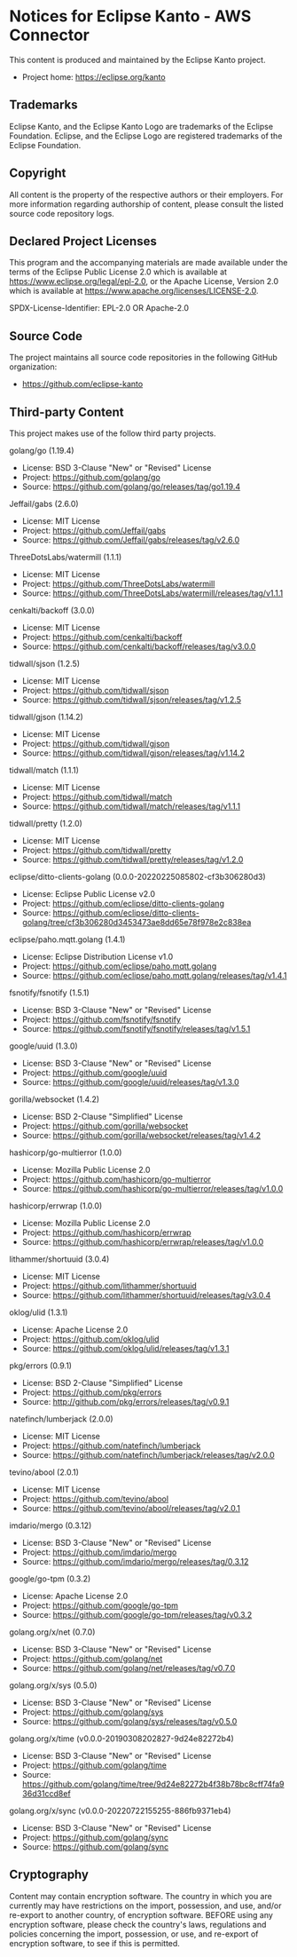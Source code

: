 # Notices for Eclipse Kanto - AWS Connector

This content is produced and maintained by the Eclipse Kanto project.

* Project home: https://eclipse.org/kanto

## Trademarks

Eclipse Kanto, and the Eclipse Kanto Logo are trademarks of the Eclipse Foundation.
Eclipse, and the Eclipse Logo are registered trademarks of the Eclipse Foundation.

## Copyright

All content is the property of the respective authors or their employers.
For more information regarding authorship of content, please consult the
listed source code repository logs.

## Declared Project Licenses

This program and the accompanying materials are made available under the terms
of the Eclipse Public License 2.0 which is available at
https://www.eclipse.org/legal/epl-2.0, or the Apache License, Version 2.0 which
is available at https://www.apache.org/licenses/LICENSE-2.0.

SPDX-License-Identifier: EPL-2.0 OR Apache-2.0

## Source Code

The project maintains all source code repositories in the following GitHub organization:

* https://github.com/eclipse-kanto

## Third-party Content

This project makes use of the follow third party projects.

golang/go (1.19.4)

* License: BSD 3-Clause "New" or "Revised" License
* Project: https://github.com/golang/go
* Source:  https://github.com/golang/go/releases/tag/go1.19.4

Jeffail/gabs (2.6.0)

* License: MIT License
* Project: https://github.com/Jeffail/gabs
* Source:  https://github.com/Jeffail/gabs/releases/tag/v2.6.0

ThreeDotsLabs/watermill (1.1.1)

* License: MIT License
* Project: https://github.com/ThreeDotsLabs/watermill
* Source:  https://github.com/ThreeDotsLabs/watermill/releases/tag/v1.1.1

cenkalti/backoff (3.0.0)

* License: MIT License
* Project: https://github.com/cenkalti/backoff
* Source:  https://github.com/cenkalti/backoff/releases/tag/v3.0.0

tidwall/sjson (1.2.5)

* License: MIT License
* Project: https://github.com/tidwall/sjson
* Source:  https://github.com/tidwall/sjson/releases/tag/v1.2.5

tidwall/gjson (1.14.2)

* License: MIT License
* Project: https://github.com/tidwall/gjson
* Source:  https://github.com/tidwall/gjson/releases/tag/v1.14.2

tidwall/match (1.1.1)

* License: MIT License
* Project: https://github.com/tidwall/match
* Source:  https://github.com/tidwall/match/releases/tag/v1.1.1

tidwall/pretty (1.2.0)

* License: MIT License
* Project: https://github.com/tidwall/pretty
* Source:  https://github.com/tidwall/pretty/releases/tag/v1.2.0

eclipse/ditto-clients-golang (0.0.0-20220225085802-cf3b306280d3)

* License: Eclipse Public License v2.0
* Project: https://github.com/eclipse/ditto-clients-golang
* Source:  https://github.com/eclipse/ditto-clients-golang/tree/cf3b306280d3453473ae8dd65e78f978e2c838ea

eclipse/paho.mqtt.golang (1.4.1)

* License: Eclipse Distribution License v1.0
* Project: https://github.com/eclipse/paho.mqtt.golang
* Source:  https://github.com/eclipse/paho.mqtt.golang/releases/tag/v1.4.1

fsnotify/fsnotify (1.5.1)

* License: BSD 3-Clause "New" or "Revised" License
* Project: https://github.com/fsnotify/fsnotify
* Source:  https://github.com/fsnotify/fsnotify/releases/tag/v1.5.1

google/uuid (1.3.0)

* License: BSD 3-Clause "New" or "Revised" License
* Project: https://github.com/google/uuid
* Source:  https://github.com/google/uuid/releases/tag/v1.3.0

gorilla/websocket (1.4.2)

* License: BSD 2-Clause "Simplified" License
* Project: https://github.com/gorilla/websocket
* Source:  https://github.com/gorilla/websocket/releases/tag/v1.4.2

hashicorp/go-multierror (1.0.0)

* License: Mozilla Public License 2.0
* Project: https://github.com/hashicorp/go-multierror
* Source:  https://github.com/hashicorp/go-multierror/releases/tag/v1.0.0

hashicorp/errwrap (1.0.0)

* License: Mozilla Public License 2.0
* Project: https://github.com/hashicorp/errwrap
* Source:  https://github.com/hashicorp/errwrap/releases/tag/v1.0.0

lithammer/shortuuid (3.0.4)

* License: MIT License
* Project: https://github.com/lithammer/shortuuid
* Source:  https://github.com/lithammer/shortuuid/releases/tag/v3.0.4

oklog/ulid (1.3.1)

* License: Apache License 2.0
* Project: https://github.com/oklog/ulid
* Source:  https://github.com/oklog/ulid/releases/tag/v1.3.1

pkg/errors (0.9.1)

* License: BSD 2-Clause "Simplified" License
* Project: https://github.com/pkg/errors
* Source:  http://github.com/pkg/errors/releases/tag/v0.9.1

natefinch/lumberjack (2.0.0)

* License: MIT License
* Project: https://github.com/natefinch/lumberjack
* Source:  https://github.com/natefinch/lumberjack/releases/tag/v2.0.0

tevino/abool (2.0.1)

* License: MIT License
* Project: https://github.com/tevino/abool
* Source:  https://github.com/tevino/abool/releases/tag/v2.0.1

imdario/mergo (0.3.12)

* License: BSD 3-Clause "New" or "Revised" License
* Project: https://github.com/imdario/mergo
* Source:  https://github.com/imdario/mergo/releases/tag/0.3.12

google/go-tpm (0.3.2)

* License: Apache License 2.0
* Project: https://github.com/google/go-tpm
* Source:  https://github.com/google/go-tpm/releases/tag/v0.3.2

golang.org/x/net (0.7.0)

* License: BSD 3-Clause "New" or "Revised" License
* Project: https://github.com/golang/net
* Source:  https://github.com/golang/net/releases/tag/v0.7.0

golang.org/x/sys (0.5.0)

* License: BSD 3-Clause "New" or "Revised" License
* Project: https://github.com/golang/sys
* Source:  https://github.com/golang/sys/releases/tag/v0.5.0

golang.org/x/time (v0.0.0-20190308202827-9d24e82272b4)

* License: BSD 3-Clause "New" or "Revised" License
* Project: https://github.com/golang/time
* Source:  https://github.com/golang/time/tree/9d24e82272b4f38b78bc8cff74fa936d31ccd8ef

golang.org/x/sync (v0.0.0-20220722155255-886fb9371eb4)

* License: BSD 3-Clause "New" or "Revised" License
* Project: https://github.com/golang/sync
* Source:  https://github.com/golang/sync

## Cryptography

Content may contain encryption software. The country in which you are currently
may have restrictions on the import, possession, and use, and/or re-export to
another country, of encryption software. BEFORE using any encryption software,
please check the country's laws, regulations and policies concerning the import,
possession, or use, and re-export of encryption software, to see if this is
permitted.
